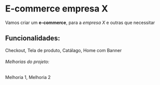 # E-commerce empresa X

Vamos criar um **e-commerce**, para a *empresa X* e outras que necessitar

## Funcionalidades:

Checkout, Tela de produto, Catálago, Home com Banner

###### Melhorias do projeto:

Melhoria 1, Melhoria 2